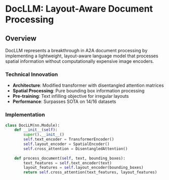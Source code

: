 # DocLLM: Layout-Aware Document Processing

## Overview
DocLLM represents a breakthrough in A2A document processing by implementing a lightweight, layout-aware language model that processes spatial information without computationally expensive image encoders.

### Technical Innovation
- **Architecture**: Modified transformer with disentangled attention matrices
- **Spatial Processing**: Pure bounding box information processing
- **Pre-training**: Text infilling objective for irregular layouts
- **Performance**: Surpasses SOTA on 14/16 datasets

### Implementation
```python
class DocLLM(nn.Module):
    def __init__(self):
        super().__init__()
        self.text_encoder = TransformerEncoder()
        self.layout_encoder = SpatialEncoder()
        self.cross_attention = DisentangledAttention()
    
    def process_document(self, text, bounding_boxes):
        text_features = self.text_encoder(text)
        layout_features = self.layout_encoder(bounding_boxes)
        return self.cross_attention(text_features, layout_features)
